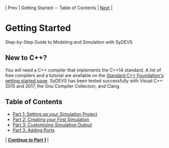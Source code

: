 | Prev | Getting Started -- Table of Contents | [Next](part01.html) |
# Getting Started

Step-by-Step Guide to Modeling and Simulation with SyDEVS

## New to C++?

You will need a C++ compiler that implements the C++14 standard. A list of free compilers and a tutorial are available on the [Standard C++ Foundation's getting started page](https://isocpp.org/get-started). SyDEVS has been tested successfully with Visual C++ 2015 and 2017, the Gnu Compiler Collection, and Clang.

## Table of Contents

- [Part 1: Setting up your Simulation Project](part01.html)
- [Part 2: Creating your First Simulation](part02.html)
- [Part 3: Customizing Simulation Output](part03.html)
- [Part 3: Adding Ports](part04.html)

| [***Continue to Part 1***](part01.html) |



